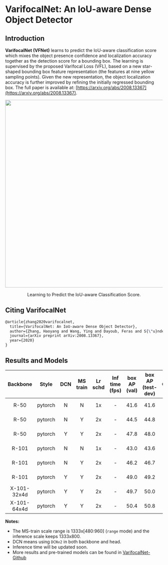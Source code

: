 # VarifocalNet: An IoU-aware Dense Object Detector

## Introduction

<!-- [ALGORITHM] -->

**VarifocalNet (VFNet)** learns to predict the IoU-aware classification score which mixes the object presence confidence and localization accuracy together as the detection score for a bounding box. The learning is supervised by the proposed Varifocal Loss (VFL), based on a new star-shaped bounding box feature representation (the features at nine yellow sampling points). Given the new representation, the object localization accuracy is further improved by refining the initially regressed bounding box. The full paper is available at: [https://arxiv.org/abs/2008.13367](https://arxiv.org/abs/2008.13367).

<div align="center">
  <img src="https://user-images.githubusercontent.com/9102141/97464778-4b9ab000-197c-11eb-9283-ab2907ee0252.png" width="600px" />
  <p>Learning to Predict the IoU-aware Classification Score.</p>
</div>

## Citing VarifocalNet

```latex
@article{zhang2020varifocalnet,
  title={VarifocalNet: An IoU-aware Dense Object Detector},
  author={Zhang, Haoyang and Wang, Ying and Dayoub, Feras and S{\"u}nderhauf, Niko},
  journal={arXiv preprint arXiv:2008.13367},
  year={2020}
}
```

## Results and Models

| Backbone     | Style     | DCN     | MS train | Lr schd |Inf time (fps) | box AP (val) | box AP (test-dev) | Config | Download |
|:------------:|:---------:|:-------:|:--------:|:-------:|:-------------:|:------------:|:-----------------:|:------:|:--------:|
| R-50         | pytorch   | N       | N        | 1x      | -          | 41.6         | 41.6              | [config](https://github.com/open-mmlab/mmdetection/blob/master/configs/vfnet/vfnet_r50_fpn_1x_coco.py) |  [model](https://openmmlab.oss-cn-hangzhou.aliyuncs.com/mmdetection/v2.0/vfnet/vfnet_r50_fpn_1x_coco/vfnet_r50_fpn_1x_coco_20201027-38db6f58.pth) &#124; [log](https://openmmlab.oss-cn-hangzhou.aliyuncs.com/mmdetection/v2.0/vfnet/vfnet_r50_fpn_1x_coco/vfnet_r50_fpn_1x_coco.json)|
| R-50         | pytorch   | N       | Y        | 2x      | -          | 44.5         | 44.8              | [config](https://github.com/open-mmlab/mmdetection/blob/master/configs/vfnet/vfnet_r50_fpn_mstrain_2x_coco.py) | [model](https://openmmlab.oss-cn-hangzhou.aliyuncs.com/mmdetection/v2.0/vfnet/vfnet_r50_fpn_mstrain_2x_coco/vfnet_r50_fpn_mstrain_2x_coco_20201027-7cc75bd2.pth) &#124; [log](https://openmmlab.oss-cn-hangzhou.aliyuncs.com/mmdetection/v2.0/vfnet/vfnet_r50_fpn_mstrain_2x_coco/vfnet_r50_fpn_mstrain_2x_coco.json)|
| R-50         | pytorch   | Y       | Y        | 2x      | -          | 47.8         | 48.0              | [config](https://github.com/open-mmlab/mmdetection/blob/master/configs/vfnet/vfnet_r50_fpn_mdconv_c3-c5_mstrain_2x_coco.py) | [model](https://openmmlab.oss-cn-hangzhou.aliyuncs.com/mmdetection/v2.0/vfnet/vfnet_r50_fpn_mdconv_c3-c5_mstrain_2x_coco/vfnet_r50_fpn_mdconv_c3-c5_mstrain_2x_coco_20201027pth-6879c318.pth) &#124; [log](https://openmmlab.oss-cn-hangzhou.aliyuncs.com/mmdetection/v2.0/vfnet/vfnet_r50_fpn_mdconv_c3-c5_mstrain_2x_coco/vfnet_r50_fpn_mdconv_c3-c5_mstrain_2x_coco.json)|
| R-101        | pytorch   | N       | N        | 1x      | -          | 43.0         | 43.6              | [config](https://github.com/open-mmlab/mmdetection/blob/master/configs/vfnet/vfnet_r101_fpn_1x_coco.py) | [model](https://openmmlab.oss-cn-hangzhou.aliyuncs.com/mmdetection/v2.0/vfnet/vfnet_r101_fpn_1x_coco/vfnet_r101_fpn_1x_coco_20201027pth-c831ece7.pth) &#124; [log](https://openmmlab.oss-cn-hangzhou.aliyuncs.com/mmdetection/v2.0/vfnet/vfnet_r101_fpn_1x_coco/vfnet_r101_fpn_1x_coco.json)|
| R-101        | pytorch   | N       | Y        | 2x      | -          | 46.2         | 46.7              | [config](https://github.com/open-mmlab/mmdetection/blob/master/configs/vfnet/vfnet_r101_fpn_mstrain_2x_coco.py) | [model](https://openmmlab.oss-cn-hangzhou.aliyuncs.com/mmdetection/v2.0/vfnet/vfnet_r101_fpn_mstrain_2x_coco/vfnet_r101_fpn_mstrain_2x_coco_20201027pth-4a5d53f1.pth) &#124; [log](https://openmmlab.oss-cn-hangzhou.aliyuncs.com/mmdetection/v2.0/vfnet/vfnet_r101_fpn_mstrain_2x_coco/vfnet_r101_fpn_mstrain_2x_coco.json)|
| R-101        | pytorch   | Y       | Y        | 2x      | -          | 49.0         | 49.2              | [config](https://github.com/open-mmlab/mmdetection/blob/master/configs/vfnet/vfnet_r101_fpn_mdconv_c3-c5_mstrain_2x_coco.py) | [model](https://openmmlab.oss-cn-hangzhou.aliyuncs.com/mmdetection/v2.0/vfnet/vfnet_r101_fpn_mdconv_c3-c5_mstrain_2x_coco/vfnet_r101_fpn_mdconv_c3-c5_mstrain_2x_coco_20201027pth-7729adb5.pth) &#124; [log](https://openmmlab.oss-cn-hangzhou.aliyuncs.com/mmdetection/v2.0/vfnet/vfnet_r101_fpn_mdconv_c3-c5_mstrain_2x_coco/vfnet_r101_fpn_mdconv_c3-c5_mstrain_2x_coco.json)|
| X-101-32x4d  | pytorch   | Y       | Y        | 2x      | -          | 49.7         | 50.0              | [config](https://github.com/open-mmlab/mmdetection/blob/master/configs/vfnet/vfnet_x101_32x4d_fpn_mdconv_c3-c5_mstrain_2x_coco.py) | [model](https://openmmlab.oss-cn-hangzhou.aliyuncs.com/mmdetection/v2.0/vfnet/vfnet_x101_32x4d_fpn_mdconv_c3-c5_mstrain_2x_coco/vfnet_x101_32x4d_fpn_mdconv_c3-c5_mstrain_2x_coco_20201027pth-d300a6fc.pth) &#124; [log](https://openmmlab.oss-cn-hangzhou.aliyuncs.com/mmdetection/v2.0/vfnet/vfnet_x101_32x4d_fpn_mdconv_c3-c5_mstrain_2x_coco/vfnet_x101_32x4d_fpn_mdconv_c3-c5_mstrain_2x_coco.json)|
| X-101-64x4d  | pytorch   | Y       | Y        | 2x      |  -         | 50.4         | 50.8              | [config](https://github.com/open-mmlab/mmdetection/blob/master/configs/vfnet/vfnet_x101_64x4d_fpn_mdconv_c3-c5_mstrain_2x_coco.py) | [model](https://openmmlab.oss-cn-hangzhou.aliyuncs.com/mmdetection/v2.0/vfnet/vfnet_x101_64x4d_fpn_mdconv_c3-c5_mstrain_2x_coco/vfnet_x101_64x4d_fpn_mdconv_c3-c5_mstrain_2x_coco_20201027pth-b5f6da5e.pth) &#124; [log](https://openmmlab.oss-cn-hangzhou.aliyuncs.com/mmdetection/v2.0/vfnet/vfnet_x101_64x4d_fpn_mdconv_c3-c5_mstrain_2x_coco/vfnet_x101_64x4d_fpn_mdconv_c3-c5_mstrain_2x_coco.json)|

**Notes:**

- The MS-train scale range is 1333x[480:960] (`range` mode) and the inference scale keeps 1333x800.
- DCN means using `DCNv2` in both backbone and head.
- Inference time will be updated soon.
- More results and pre-trained models can be found in [VarifocalNet-Github](https://github.com/hyz-xmaster/VarifocalNet)
